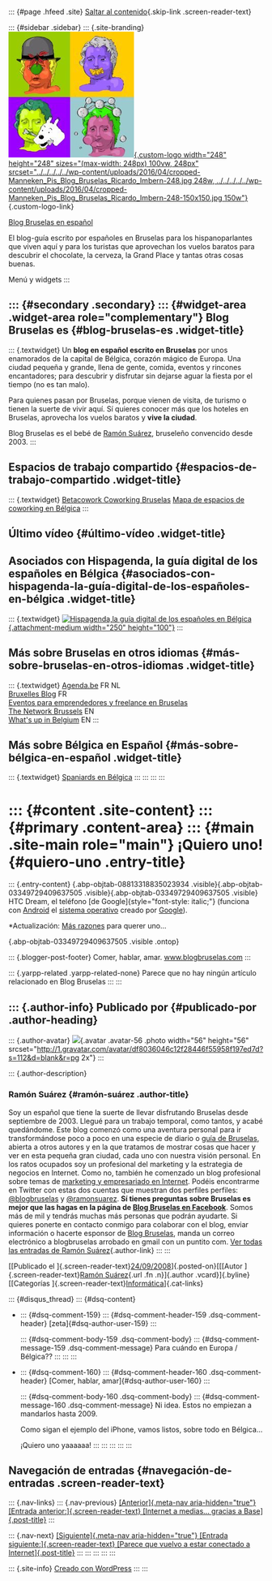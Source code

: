 ::: {#page .hfeed .site}
[Saltar al
contenido](../../../../../index.html?p=154#content){.skip-link
.screen-reader-text}

::: {#sidebar .sidebar}
::: {.site-branding}
[![](../../../../../wp-content/uploads/2016/04/cropped-Manneken_Pis_Blog_Bruselas_Ricardo_Imbern-248.jpg){.custom-logo
width="248" height="248" sizes="(max-width: 248px) 100vw, 248px"
srcset="../../../../../wp-content/uploads/2016/04/cropped-Manneken_Pis_Blog_Bruselas_Ricardo_Imbern-248.jpg 248w, ../../../../../wp-content/uploads/2016/04/cropped-Manneken_Pis_Blog_Bruselas_Ricardo_Imbern-248-150x150.jpg 150w"}](../../../../../index.html){.custom-logo-link}

[Blog Bruselas en español](../../../../../index.html)

El blog-guía escrito por españoles en Bruselas para los hispanoparlantes
que viven aquí y para los turistas que aprovechan los vuelos baratos
para descubrir el chocolate, la cerveza, la Grand Place y tantas otras
cosas buenas.

Menú y widgets
:::

::: {#secondary .secondary}
::: {#widget-area .widget-area role="complementary"}
Blog Bruselas es {#blog-bruselas-es .widget-title}
----------------

::: {.textwidget}
Un **blog en español escrito en Bruselas** por unos enamorados de la
capital de Bélgica, corazón mágico de Europa. Una ciudad pequeña y
grande, llena de gente, comida, eventos y rincones encantadores; para
descubrir y disfrutar sin dejarse aguar la fiesta por el tiempo (no es
tan malo).

Para quienes pasan por Bruselas, porque vienen de visita, de turismo o
tienen la suerte de vivir aquí. Sí quieres conocer más que los hoteles
en Bruselas, aprovecha los vuelos baratos y **vive la ciudad**.

Blog Bruselas es el bebé de [Ramón Suárez](http://www.ramonsuarez.com),
bruseleño convencido desde 2003.
:::

Espacios de trabajo compartido {#espacios-de-trabajo-compartido .widget-title}
------------------------------

::: {.textwidget}
[Betacowork Coworking Bruselas](http://www.betacowork.com) [Mapa de
espacios de coworking en Bélgica](http://coworkingbelgium.com)
:::

Último vídeo {#último-vídeo .widget-title}
------------

Asociados con Hispagenda, la guía digital de los españoles en Bélgica {#asociados-con-hispagenda-la-guía-digital-de-los-españoles-en-bélgica .widget-title}
---------------------------------------------------------------------

::: {.textwidget}
[![Hispagenda,la guía digital de los españoles en
Bélgica](../../../../../wp-content/uploads/2010/04/Hispagenda-250px.gif "Hispagenda, la guía digital de los españoles en Bélgica"){.attachment-medium
width="250" height="100"}](http://www.hispagenda.com)
:::

Más sobre Bruselas en otros idiomas {#más-sobre-bruselas-en-otros-idiomas .widget-title}
-----------------------------------

::: {.textwidget}
[Agenda.be](http://www.agenda.be) FR NL\
[Bruxelles Blog](http://www.bxlblog.be/) FR\
[Eventos para emprendedores y freelance en
Bruselas](http://www.betacowork.com/events/)\
[The Network
Brussels](http://groups.yahoo.com/group/TheNetworkBrussels/) EN\
[What\'s up in Belgium](http://www.whatsupin.be/) EN
:::

Más sobre Bélgica en Español {#más-sobre-bélgica-en-español .widget-title}
----------------------------

::: {.textwidget}
[Spaniards en Bélgica](http://www.spaniards.es/paises/belgica)
:::
:::
:::
:::

::: {#content .site-content}
::: {#primary .content-area}
::: {#main .site-main role="main"}
¡Quiero uno! {#quiero-uno .entry-title}
============

::: {.entry-content}
[](http://www.youtube.com/v/0ZHgZr3SXCA&color1=0xb1b1b1&color2=0xcfcfcf&hl=en&fs=1 "Click here to block this object with Adblock Plus"){.abp-objtab-08813318835023934
.visible}[](http://www.youtube.com/v/0ZHgZr3SXCA&color1=0xb1b1b1&color2=0xcfcfcf&hl=en&fs=1 "Click here to block this object with Adblock Plus"){.abp-objtab-03349729409637505
.visible}[](http://www.youtube.com/v/0ZHgZr3SXCA&color1=0xb1b1b1&color2=0xcfcfcf&hl=en&fs=1 "Click here to block this object with Adblock Plus"){.abp-objtab-03349729409637505
.visible}\
HTC Dream, el teléfono [de Google]{style="font-style: italic;"}
(funciona con
[Android](http://www.google.be/url?sa=t&source=web&ct=res&cd=1&url=http%3A%2F%2Fcode.google.com%2Fandroid%2F&ei=6UnZSO3rOoim1wastbWtBg&usg=AFQjCNGairM3lInjp6val2oFLvFawobGnA&sig2=v8YcGtcub43C_YcxJ3Ww6Q)
el [sistema operativo](http://es.wikipedia.org/wiki/Android) creado por
[Google](http://www.google.com/)).

\*Actualización: [Más razones](http://www.google.com/mobile/android/)
para querer uno...

[](http://www.youtube.com/v/z7qbPa1O8Ys&color1=0xb1b1b1&color2=0xcfcfcf&hl=en&fs=1 "Click here to block this object with Adblock Plus"){.abp-objtab-03349729409637505
.visible .ontop}

::: {.blogger-post-footer}
Comer, hablar, amar. www.blogbruselas.com
:::

::: {.yarpp-related .yarpp-related-none}
Parece que no hay ningún artículo relacionado en Blog Bruselas
:::
:::

::: {.author-info}
Publicado por {#publicado-por .author-heading}
-------------

::: {.author-avatar}
![](http://1.gravatar.com/avatar/df8036046c12f28446f55958f197ed7d?s=56&d=blank&r=pg){.avatar
.avatar-56 .photo width="56" height="56"
srcset="http://1.gravatar.com/avatar/df8036046c12f28446f55958f197ed7d?s=112&d=blank&r=pg 2x"}
:::

::: {.author-description}
### Ramón Suárez {#ramón-suárez .author-title}

Soy un español que tiene la suerte de llevar disfrutando Bruselas desde
septiembre de 2003. Llegué para un trabajo temporal, como tantos, y
acabé quedándome. Este blog comenzó como una aventura personal para ir
transformándose poco a poco en una especie de diario o [guía de
Bruselas](../../../../../index.html), abierta a otros autores y en la
que tratamos de mostrar cosas que hacer y ver en esta pequeña gran
ciudad, cada uno con nuestra visión personal. En los ratos ocupados soy
un profesional del marketing y la estrategia de negocios en Internet.
Como no, también he comenzado un blog profesional sobre temas de
[marketing y empresariado en Internet](http://ramonsuarez.com). Podéis
encontrarme en Twitter con estas dos cuentas que muestran dos perfiles
perfiles: [\@blogbruselas](http://twitter.com/blogbruselas) y
[\@ramonsuarez](http://twitter.com/ramonsuarez). **Sí tienes preguntas
sobre Bruselas es mejor que las hagas en la página de [Blog Bruselas en
Facebook](http://www.facebook.com/blogbruselas)**. Somos más de mil y
tendrás muchas más personas que podrán ayudarte. Si quieres ponerte en
contacto conmigo para colaborar con el blog, enviar información o
hacerte esponsor de [Blog Bruselas](../../../../../index.html), manda un
correo electrónico a blogbruselas arrobado en gmail con un puntito com.
[Ver todas las entradas de Ramón
Suárez](../../../../2010/04/30/index.html?author=2){.author-link}
:::
:::

[[Publicado el
]{.screen-reader-text}[24/09/2008](../../../../../index.html?p=154)]{.posted-on}[[[Autor
]{.screen-reader-text}[Ramón
Suárez](../../../../2010/04/30/index.html?author=2){.url .fn
.n}]{.author .vcard}]{.byline}[[Categorías
]{.screen-reader-text}[Informática](../../../../category/informatica/index.html)]{.cat-links}

::: {#disqus_thread}
::: {#dsq-content}
-   ::: {#dsq-comment-159}
    ::: {#dsq-comment-header-159 .dsq-comment-header}
    [zeta]{#dsq-author-user-159}
    :::

    ::: {#dsq-comment-body-159 .dsq-comment-body}
    ::: {#dsq-comment-message-159 .dsq-comment-message}
    Para cuándo en Europa / Bélgica??
    :::
    :::
    :::

-   ::: {#dsq-comment-160}
    ::: {#dsq-comment-header-160 .dsq-comment-header}
    [Comer, hablar, amar]{#dsq-author-user-160}
    :::

    ::: {#dsq-comment-body-160 .dsq-comment-body}
    ::: {#dsq-comment-message-160 .dsq-comment-message}
    Ni idea. Estos no empiezan a mandarlos hasta 2009.

    Como sigan el ejemplo del iPhone, vamos listos, sobre todo en
    Bélgica...

    ¡Quiero uno yaaaaaa!
    :::
    :::
    :::
:::
:::

Navegación de entradas {#navegación-de-entradas .screen-reader-text}
----------------------

::: {.nav-links}
::: {.nav-previous}
[[Anterior]{.meta-nav aria-hidden="true"} [Entrada
anterior:]{.screen-reader-text} [Internet a medias... gracias a
Base]{.post-title}](../../../../../index.html?p=153)
:::

::: {.nav-next}
[[Siguiente]{.meta-nav aria-hidden="true"} [Entrada
siguiente:]{.screen-reader-text} [Parece que vuelvo a estar conectado a
Internet]{.post-title}](../../../../../index.html?p=155)
:::
:::
:::
:::
:::

::: {.site-info}
[Creado con WordPress](https://es.wordpress.org/)
:::
:::
